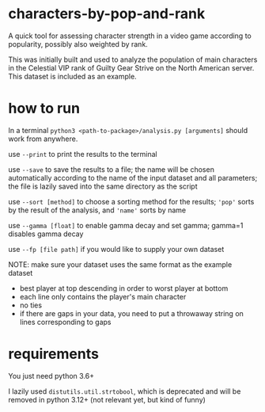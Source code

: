 # characters-by-pop-and-rank

A quick tool for assessing character strength in a video game according to popularity, possibly also weighted by rank.

This was initially built and used to analyze the population of main characters in the Celestial VIP rank of Guilty Gear Strive on the North American server. This dataset is included as an example.

# how to run

In a terminal `python3 <path-to-package>/analysis.py [arguments]` should work from anywhere.

use `--print` to print the results to the terminal

use `--save` to save the results to a file; the name will be chosen automatically according to the name of the input dataset and all parameters; the file is lazily saved into the same directory as the script

use `--sort [method]` to choose a sorting method for the results; `'pop'` sorts by the result of the analysis, and `'name'` sorts by name

use `--gamma [float]` to enable gamma decay and set gamma; gamma=1 disables gamma decay

use `--fp [file path]` if you would like to supply your own dataset

NOTE: make sure your dataset uses the same format as the example dataset

* best player at top descending in order to worst player at bottom
* each line only contains the player's main character
* no ties
* if there are gaps in your data, you need to put a throwaway string on lines corresponding to gaps

# requirements

You just need python 3.6+

I lazily used `distutils.util.strtobool`, which is deprecated and will be removed in python 3.12+ (not relevant yet, but kind of funny)
